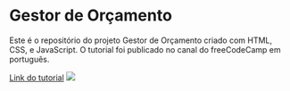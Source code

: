 # Gestor de Orçamento

<p>Este é o repositório do projeto Gestor de Orçamento criado com HTML, CSS, e JavaScript. O tutorial foi publicado no canal do freeCodeCamp em português.</p>

<a href="https://www.youtube.com/watch?v=rG6VqoljrlY">Link do tutorial</a>
<a href="https://www.youtube.com/watch?v=rG6VqoljrlY"><img src="https://img.youtube.com/vi/rG6VqoljrlY/maxresdefault.jpg" /></a>
